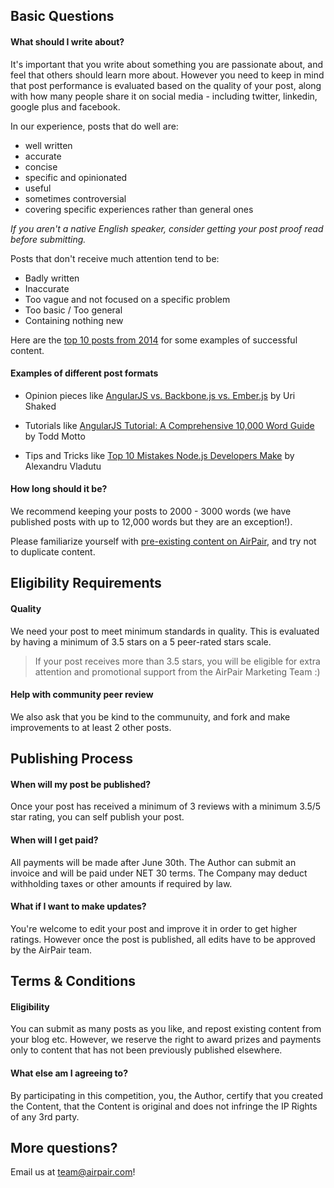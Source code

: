 ## Basic Questions

#### What should I write about?

It's important that you write about something you are passionate about, and feel that others should learn more about. However you need to keep in mind that post performance is evaluated based on the quality of your post, along with how many people share it on social media - including twitter, linkedin, google plus and facebook.

In our experience, posts that do well are:

- well written 
- accurate 
- concise 
- specific and opinionated 
- useful 
- sometimes controversial 
- covering specific experiences rather than general ones 

*If you aren't a native English speaker, consider getting your post proof read before submitting.*

Posts that don't receive much attention tend to be:

- Badly written 
- Inaccurate 
- Too vague and not focused on a specific problem 
- Too basic / Too general 
- Containing nothing new

Here are the [top 10 posts from 2014](https://airpair.com/top-posts-on-airpair-in-2014) for some examples of successful content. 

#### Examples of different post formats 

- Opinion pieces like [AngularJS vs. Backbone.js vs. Ember.js](https://airpair.com/js/javascript-framework-comparison) by Uri Shaked 
- Tutorials like [AngularJS Tutorial: A Comprehensive 10,000 Word Guide](https://airpair.com/angularjs/posts/angularjs-tutorial) by Todd Motto 

- Tips and Tricks like [Top 10 Mistakes Node.js Developers Make](https://airpair.com/node.js/posts/top-10-mistakes-node-developers-make) by Alexandru Vladutu

#### How long should it be?

We recommend keeping your posts to 2000 - 3000 words (we have published posts with up to 12,000 words but they are an exception!). 

Please familiarize yourself with [pre-existing content on AirPair](http://airpair.com/posts), and try not to duplicate content.

## Eligibility Requirements

#### Quality 

We need your post to meet minimum standards in quality. This is evaluated by having a minimum of 3.5 stars on a 5 peer-rated stars scale. 

> If your post receives more than 3.5 stars, you will be eligible for extra attention and promotional support from the AirPair Marketing Team :)

#### Help with community peer review

We also ask that you be kind to the communuity, and fork and make improvements to at least 2 other posts. 

## Publishing Process

#### When will my post be published?

Once your post has received a minimum of 3 reviews with a minimum 3.5/5 star rating, you can self publish your post. 

#### When will I get paid?

All payments will be made after June 30th. The Author can submit an invoice and will be paid under NET 30 terms. The Company may deduct withholding taxes or other amounts if required by law.

#### What if I want to make updates? 

You're welcome to edit your post and improve it in order to get higher ratings. However once the post is published, all edits have to be approved by the AirPair team. 

## Terms & Conditions 

#### Eligibility

You can submit as many posts as you like, and repost existing content from your blog etc. However, we reserve the right to award prizes and payments only to content that has not been previously published elsewhere. 

#### What else am I agreeing to?

By participating in this competition, you, the Author, certify that you created the Content, that the Content is original and does not infringe the IP Rights of any 3rd party.

## More questions? 

Email us at [team@airpair.com](mailto:team@airpair.com)!
